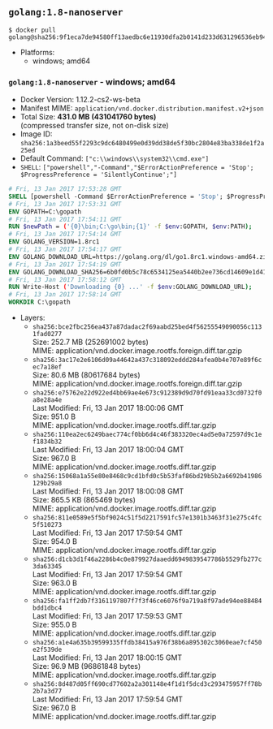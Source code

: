 ## `golang:1.8-nanoserver`

```console
$ docker pull golang@sha256:9f1eca7de94580ff13aedbc6e11930dfa2b0141d233d631296536eb94295619f
```

-	Platforms:
	-	windows; amd64

### `golang:1.8-nanoserver` - windows; amd64

-	Docker Version: 1.12.2-cs2-ws-beta
-	Manifest MIME: `application/vnd.docker.distribution.manifest.v2+json`
-	Total Size: **431.0 MB (431041760 bytes)**  
	(compressed transfer size, not on-disk size)
-	Image ID: `sha256:1a3beed55f2293c9dc6480499e0d39dd38de5f30bc2804e83ba338de1f2a25ed`
-	Default Command: `["c:\\windows\\system32\\cmd.exe"]`
-	`SHELL`: `["powershell","-Command","$ErrorActionPreference = 'Stop'; $ProgressPreference = 'SilentlyContinue';"]`

```dockerfile
# Fri, 13 Jan 2017 17:53:28 GMT
SHELL [powershell -Command $ErrorActionPreference = 'Stop'; $ProgressPreference = 'SilentlyContinue';]
# Fri, 13 Jan 2017 17:53:31 GMT
ENV GOPATH=C:\gopath
# Fri, 13 Jan 2017 17:54:11 GMT
RUN $newPath = ('{0}\bin;C:\go\bin;{1}' -f $env:GOPATH, $env:PATH); 	Write-Host ('Updating PATH: {0}' -f $newPath); 	setx /M PATH $newPath;
# Fri, 13 Jan 2017 17:54:14 GMT
ENV GOLANG_VERSION=1.8rc1
# Fri, 13 Jan 2017 17:54:17 GMT
ENV GOLANG_DOWNLOAD_URL=https://golang.org/dl/go1.8rc1.windows-amd64.zip
# Fri, 13 Jan 2017 17:54:19 GMT
ENV GOLANG_DOWNLOAD_SHA256=6b0fd0b5c78c6534125ea5440b2ee736cd14609e1d41eb45167ff2a37c2718c3
# Fri, 13 Jan 2017 17:58:12 GMT
RUN Write-Host ('Downloading {0} ...' -f $env:GOLANG_DOWNLOAD_URL); 	Invoke-WebRequest -Uri $env:GOLANG_DOWNLOAD_URL -OutFile 'go.zip'; 		Write-Host ('Verifying sha256 ({0}) ...' -f $env:GOLANG_DOWNLOAD_SHA256); 	if ((Get-FileHash go.zip -Algorithm sha256).Hash -ne $env:GOLANG_DOWNLOAD_SHA256) { 		Write-Host 'FAILED!'; 		exit 1; 	}; 		Write-Host 'Expanding ...'; 	Expand-Archive go.zip -DestinationPath C:\; 		Write-Host 'Verifying install ("go version") ...'; 	go version; 		Write-Host 'Removing ...'; 	Remove-Item go.zip -Force; 		Write-Host 'Complete.';
# Fri, 13 Jan 2017 17:58:14 GMT
WORKDIR C:\gopath
```

-	Layers:
	-	`sha256:bce2fbc256ea437a87dadac2f69aabd25bed4f56255549090056c1131fad0277`  
		Size: 252.7 MB (252691002 bytes)  
		MIME: application/vnd.docker.image.rootfs.foreign.diff.tar.gzip
	-	`sha256:3ac17e2e6106d09a44642a437c318092eddd284afea0b4e707e89f6cec7a18ef`  
		Size: 80.6 MB (80617684 bytes)  
		MIME: application/vnd.docker.image.rootfs.foreign.diff.tar.gzip
	-	`sha256:e75762e22d922ed4bb69ae4e673c912389d9d70fd91eaa33cd0732f0a8e28a4e`  
		Last Modified: Fri, 13 Jan 2017 18:00:06 GMT  
		Size: 951.0 B  
		MIME: application/vnd.docker.image.rootfs.diff.tar.gzip
	-	`sha256:110ea2ec6249baec774cf0bb6d4c46f383320ec4ad5e0a72597d9c1ef1834b32`  
		Last Modified: Fri, 13 Jan 2017 18:00:04 GMT  
		Size: 967.0 B  
		MIME: application/vnd.docker.image.rootfs.diff.tar.gzip
	-	`sha256:15068a1a55e80e8468c9cd1bfd0c5b53faf86bd29b5b2a6692b41986129b29a8`  
		Last Modified: Fri, 13 Jan 2017 18:00:08 GMT  
		Size: 865.5 KB (865469 bytes)  
		MIME: application/vnd.docker.image.rootfs.diff.tar.gzip
	-	`sha256:811e0589e5f5bf9024c51f5d2217591fc57e1301b3463f31e275c4fc5f510273`  
		Last Modified: Fri, 13 Jan 2017 17:59:54 GMT  
		Size: 954.0 B  
		MIME: application/vnd.docker.image.rootfs.diff.tar.gzip
	-	`sha256:d1cb3d1f46a2286b4c0e879927daaedd6949839547786b5529fb277c3da63345`  
		Last Modified: Fri, 13 Jan 2017 17:59:54 GMT  
		Size: 963.0 B  
		MIME: application/vnd.docker.image.rootfs.diff.tar.gzip
	-	`sha256:fa1ff2db7f3161197807f7f3f46ce6076f9a719a8f97ade94ee88484bdd1dbc4`  
		Last Modified: Fri, 13 Jan 2017 17:59:53 GMT  
		Size: 955.0 B  
		MIME: application/vnd.docker.image.rootfs.diff.tar.gzip
	-	`sha256:a1e4a635b39599335ffdb38415a976f38b6a895302c3060eae7cf450e2f539de`  
		Last Modified: Fri, 13 Jan 2017 18:00:15 GMT  
		Size: 96.9 MB (96861848 bytes)  
		MIME: application/vnd.docker.image.rootfs.diff.tar.gzip
	-	`sha256:8d487d05ff690cd77602a2a301148e4f1d1f5dcd3c293475957ff78b2b7a3d77`  
		Last Modified: Fri, 13 Jan 2017 17:59:54 GMT  
		Size: 967.0 B  
		MIME: application/vnd.docker.image.rootfs.diff.tar.gzip

